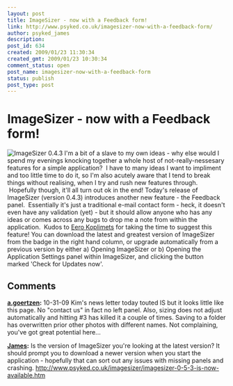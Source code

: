 ```yaml
---
layout: post
title: ImageSizer - now with a Feedback form!
link: http://www.psyked.co.uk/imagesizer-now-with-a-feedback-form/
author: psyked_james
description: 
post_id: 634
created: 2009/01/23 11:30:34
created_gmt: 2009/01/23 10:30:34
comment_status: open
post_name: imagesizer-now-with-a-feedback-form
status: publish
post_type: post
---
```


# ImageSizer - now with a Feedback form!

![ImageSizer 0.4.3](http://uploads.psyked.co.uk/2009/01/imagesizer043.jpg) I'm a bit of a slave to my own ideas - why else would I spend my evenings knocking together a whole host of not-really-nessesary features for a simple application?  I have to many ideas I want to impliment and too little time to do it, so I'm also acutely aware that I tend to break things without realising, when I try and rush new features through.  Hopefully though, it'll all turn out ok in the end! Today's release of ImageSizer (version 0.4.3) introduces another new feature - the Feedback panel.  Essentially it's just a traditional e-mail contact form - heck, it doesn't even have any validation (yet) - but it should allow anyone who has any ideas or comes across any bugs to drop me a note from within the application.  Kudos to [Eero Koplimets](http://blog.pimpelsang.ee/) for taking the time to suggest this feature! You can download the latest and greatest version of ImageSizer from the badge in the right hand column, or upgrade automatically from a previous version by either a) Opening ImageSizer or b) Opening the Application Settings panel within ImageSizer, and clicking the button marked 'Check for Updates now'.

## Comments

**[a.goertzen](#527 "2009-10-31 23:29:33"):** 10-31-09 Kim's news letter today touted IS but it looks little like this page. No "contact us" in fact no left panel. Also, sizing does not adjust automatically and hitting #3 has killed it a couple of times. Saving to a folder has overwritten prior other photos with different names. Not complaining, you've got great potential here...

**[James](#528 "2009-11-02 14:31:50"):** Is the version of ImageSizer you're looking at the latest version? It should prompt you to download a newer version when you start the application - hopefully that can sort out any issues with missing panels and crashing. <http://www.psyked.co.uk/imagesizer/imagesizer-0-5-3-is-now-available.htm>

